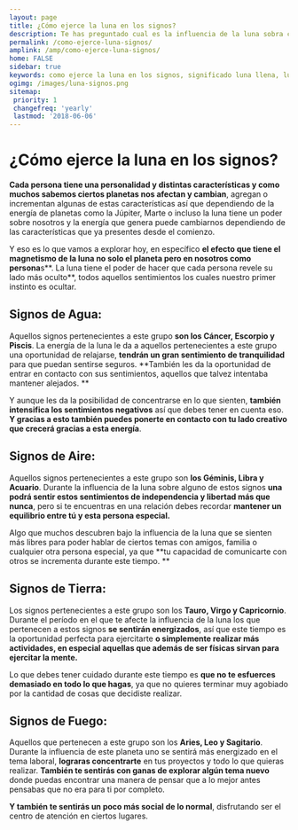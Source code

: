 ```yaml
---
layout: page
title: ¿Cómo ejerce la luna en los signos?
description: Te has preguntado cual es la influencia de la luna sobra cada signo. Acá tenemos la respuesta a como afecta la luna.
permalink: /como-ejerce-luna-signos/
amplink: /amp/como-ejerce-luna-signos/
home: FALSE
sidebar: true
keywords: como ejerce la luna en los signos, significado luna llena, luna en escorpio mujer, como afecta la luna a cancer, Influencia de la Luna sobre cada signo, la luna y los signos, luna efectos, astros, zodiaco, signos del zodiaco y la luna
ogimg: /images/luna-signos.png
sitemap:
 priority: 1
 changefreq: 'yearly'
 lastmod: '2018-06-06'
---
```


# ¿Cómo ejerce la luna en los signos?

**Cada persona tiene una personalidad y distintas características y como muchos sabemos ciertos planetas nos afectan y cambian**, agregan o incrementan algunas de estas características así que dependiendo de la energía de planetas como la Júpiter, Marte o incluso la luna tiene un poder sobre nosotros y la energía que genera puede cambiarnos dependiendo de las características que ya presentes desde el comienzo.

Y eso es lo que vamos a explorar hoy, en específico **el efecto que tiene el magnetismo de la luna no solo el planeta pero en nosotros como persona**s**. La luna tiene el poder de hacer que cada persona revele su lado más oculto**, todos aquellos sentimientos los cuales nuestro primer instinto es ocultar.

## Signos de Agua: 

Aquellos signos pertenecientes a este grupo **son los Cáncer, Escorpio y Piscis**. La energía de la luna le da a aquellos pertenecientes a este grupo una oportunidad de relajarse, **tendrán un gran sentimiento de tranquilidad** para que puedan sentirse seguros. **También les da la oportunidad de entrar en contacto con sus sentimientos, aquellos que talvez intentaba mantener alejados. **

Y aunque les da la posibilidad de concentrarse en lo que sienten, **también intensifica los sentimientos negativos** así que debes tener en cuenta eso. **Y gracias a esto también puedes ponerte en contacto con tu lado creativo que crecerá gracias a esta energía**.

## Signos de Aire:

Aquellos signos pertenecientes a este grupo son **los Géminis, Libra y Acuario**. Durante la influencia de la luna sobre alguno de estos signos **una podrá sentir estos sentimientos de independencia y libertad más que nunca**, pero si te encuentras en una relación debes recordar **mantener un equilibrio entre tú y esta persona especial.**

Algo que muchos descubren bajo la influencia de la luna que se sienten más libres para poder hablar de ciertos temas con amigos, familia o cualquier otra persona especial, ya que **tu capacidad de comunicarte con otros se incrementa durante este tiempo. **

## Signos de Tierra: 

Los signos pertenecientes a este grupo son los **Tauro, Virgo y Capricornio**. Durante el período en el que te afecte la influencia de la luna los que pertenecen a estos signos **se sentirán energizados**, así que este tiempo es la oportunidad perfecta para ejercitarte **o simplemente realizar más actividades, en especial aquellas que además de ser físicas sirvan para ejercitar la mente.**

Lo que debes tener cuidado durante este tiempo es **que no te esfuerces demasiado en todo lo que hagas**, ya que no quieres terminar muy agobiado por la cantidad de cosas que decidiste realizar.

## Signos de Fuego: 

Aquellos que pertenecen a este grupo son los **Aries, Leo y Sagitario**. Durante la influencia de este planeta uno se sentirá más energizado en el tema laboral, **lograras concentrarte** en tus proyectos y todo lo que quieras realizar. **También te sentirás con ganas de explorar algún tema nuevo** donde puedas encontrar una manera de pensar que a lo mejor antes pensabas que no era para ti por completo.

**Y también te sentirás un poco más social de lo normal**, disfrutando ser el centro de atención en ciertos lugares.
